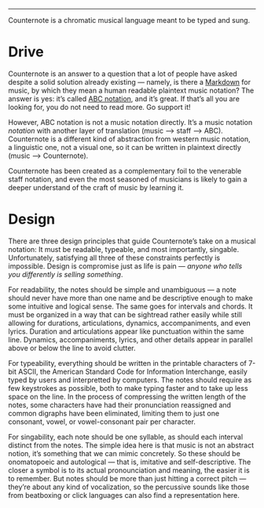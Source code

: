 ***

Counternote is a chromatic musical language meant to be typed and sung.

# Drive

Counternote is an answer to a question that a lot of people have asked despite a solid solution already existing — namely, is there a [Markdown][md] for music, by which they mean a human readable plaintext music notation? The answer is yes: it’s called [ABC notation][abc], and it’s great. If that’s all you are looking for, you do not need to read more. Go support it!

However, ABC notation is not a music notation directly. It’s a music notation *notation* with another layer of translation (music —> staff —> ABC). Counternote is a different kind of abstraction from western music notation, a linguistic one, not a visual one, so it can be written in plaintext directly (music —> Counternote).

Counternote has been created as a complementary foil to the venerable staff notation, and even the most seasoned of musicians is likely to gain a deeper understand of the craft of music by learning it.

[md]:https://daringfireball.net/projects/markdown/ "John Gruber’s Markdown Spectacular"
[abc]:https://abcnotation.com/ "ABC notation"

# Design

There are three design principles that guide Counternote’s take on a musical notation: It must be readable, typeable, and most importantly, singable. Unfortunately, satisfying all three of these constraints perfectly is impossible. Design is compromise just as life is pain — *anyone who tells you differently is selling something*.

For readability, the notes should be simple and unambiguous — a note should never have more than one name and be descriptive enough to make some intuitive and logical sense. The same goes for intervals and chords. It must be organized in a way that can be sightread rather easily while still allowing for durations, articulations, dynamics, accompaniments, and even lyrics. Duration and articulations appear like punctuation within the same line. Dynamics, accompaniments, lyrics, and other details appear in parallel above or below the line to avoid clutter. 

For typeability, everything should be written in the printable characters of 7-bit ASCII, the American Standard Code for Information Interchange, easily typed by users and interpretted by computers. The notes should require as few keystrokes as possible, both to make typing faster and to take up less space on the line. In the process of compressing the written length of the notes, some characters have had their pronunciation reassigned and common digraphs have been eliminated, limiting them to just one consonant, vowel, or vowel-consonant pair per character.

For singability, each note should be one syllable, as should each interval distinct from the notes. The simple idea here is that music is not an abstract notion, it’s something that we can mimic concretely. So these should be onomatopoeic and autological — that is, imitative and self-descriptive. The closer a symbol is to its actual pronounciation and meaning, the easier it is to remember. But notes should be more than just hitting a correct pitch — they’re about any kind of vocalization, so the percussive sounds like those from beatboxing or click languages can also find a representation here.
